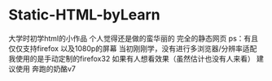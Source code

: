 # Static-HTML-byLearn

大学时初学html的小作品
个人觉得还是做的蛮华丽的
完全的静态网页
ps：有且仅仅支持firefox
以及1080p的屏幕
当初刚刚学，没有进行多浏览器/分辨率适配
我使用的是手动定制的firefox32
如果有人想看效果（虽然估计也没有人来看）
建议使用 奔跑的奶酪v7 
